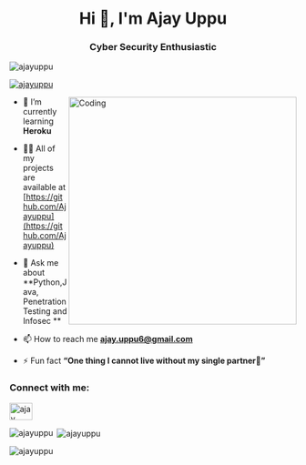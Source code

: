 <h1 align="center">Hi 👋, I'm Ajay Uppu</h1>
<h3 align="center">Cyber Security Enthusiastic</h3>

<p align="left"> <img src="https://komarev.com/ghpvc/?username=Ajayuppu&label=Profile%20views&color=0e75b6&style=flat" alt="ajayuppu" /> </p>

<p align="left"> <a href="https://github.com/ryo-ma/github-profile-trophy"><img src="https://github-profile-trophy.vercel.app/?username=ajayuppu" alt="ajayuppu" /></a> </p>

<img align="right" alt="Coding" width="400" src="https://cdn.dribbble.com/users/2646423/screenshots/5507196/computer.gif">

- 🌱 I’m currently learning **Heroku**

- 👨‍💻 All of my projects are available at [https://github.com/Ajayuppu](https://github.com/Ajayuppu)

- 💬 Ask me about **Python,Java, Penetration Testing and Infosec **

- 📫 How to reach me **ajay.uppu6@gmail.com**

- ⚡ Fun fact **“One thing I cannot live without my single partner🤣”**

<h3 align="left">Connect with me:</h3>
<p align="left">
<a href="https://linkedin.com/in/ajayuppu" target="blank"><img align="center" src="https://raw.githubusercontent.com/rahuldkjain/github-profile-readme-generator/master/src/images/icons/Social/linked-in-alt.svg" alt="ajay uppu" height="30" width="40" /></a>
</p>

<p><img align="left" src="https://github-readme-stats.vercel.app/api/top-langs?username=ajayuppu&show_icons=true&locale=en&layout=compact" alt="ajayuppu" /></p>

<p>&nbsp;<img align="center" src="https://github-readme-stats.vercel.app/api?username=ajayuppu&show_icons=true&locale=en" alt="ajayuppu" /></p>

<p><img align="center" src="https://github-readme-streak-stats.herokuapp.com/?user=ajayuppu&" alt="ajayuppu" /></p>

